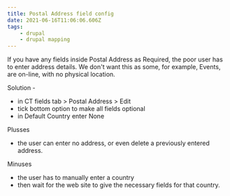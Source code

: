```yaml
---
title: Postal Address field config
date: 2021-06-16T11:06:06.606Z
tags:
    - drupal
    - drupal mapping
---
```


If you have any fields inside Postal Address as Required, the poor user has to enter address details. We don't want this as some, for example, Events, are on-line, with no physical location.

Solution -

-   in CT fields tab > Postal Address > Edit
-   tick bottom option to make all fields optional
-   in Default Country enter None

Plusses

-   the user can enter no address, or even delete a previously entered address.

Minuses

-   the user has to manually enter a country
-   then wait for the web site to give the necessary fields for that country.
